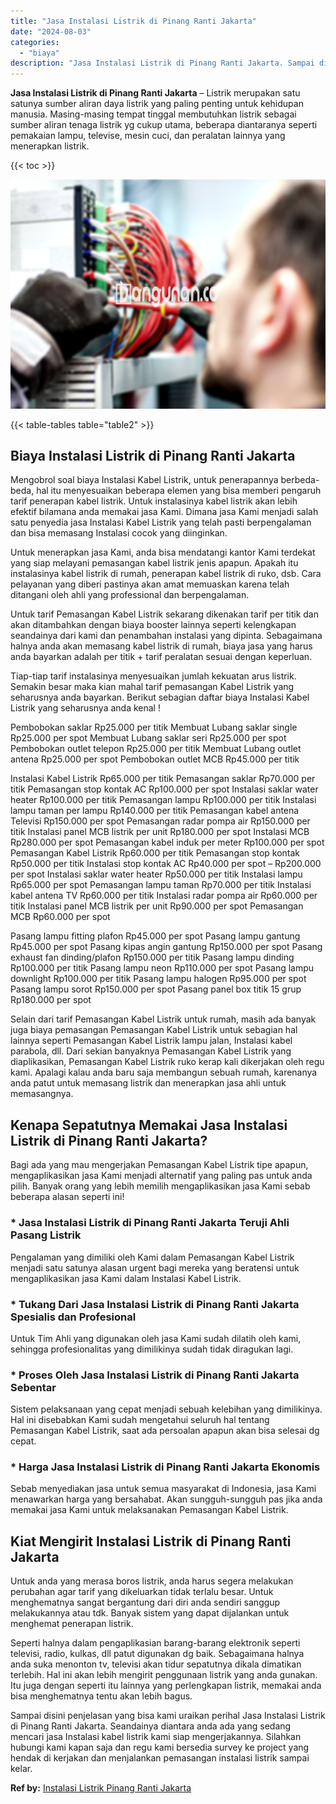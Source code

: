 ```yaml
---
title: "Jasa Instalasi Listrik di Pinang Ranti Jakarta"
date: "2024-08-03"
categories: 
  - "biaya"
description: "Jasa Instalasi Listrik di Pinang Ranti Jakarta. Sampai disini penjelasan yang bisa kami uraikan perihal Jasa Instalasi Listrik di Pinang Ranti Jakarta. Seand..."
---
```


**Jasa Instalasi Listrik di Pinang Ranti Jakarta** – Listrik merupakan satu satunya sumber aliran daya listrik yang paling penting untuk kehidupan manusia. Masing-masing tempat tinggal membutuhkan listrik sebagai sumber aliran tenaga listrik yg cukup utama, beberapa diantaranya seperti pemakaian lampu, televise, mesin cuci, dan peralatan lainnya yang menerapkan listrik.

{{< toc >}}

![Jasa Instalasi Listrik di Pinang Ranti Jakarta](/images/instalasi-listrik-murah07.png)

{{< table-tables table="table2" >}}

## Biaya Instalasi Listrik di Pinang Ranti Jakarta

Mengobrol soal biaya Instalasi Kabel Listrik, untuk penerapannya berbeda-beda, hal itu menyesuaikan beberapa elemen yang bisa memberi pengaruh tarif penerapan kabel listrik. Untuk instalasinya kabel listrik akan lebih efektif bilamana anda memakai jasa Kami. Dimana jasa Kami menjadi salah satu penyedia jasa Instalasi Kabel Listrik yang telah pasti berpengalaman dan bisa memasang Instalasi cocok yang diinginkan.

Untuk menerapkan jasa Kami, anda bisa mendatangi kantor Kami terdekat yang siap melayani pemasangan kabel listrik jenis apapun. Apakah itu instalasinya kabel listrik di rumah, penerapan kabel listrik di ruko, dsb. Cara pelayanan yang diberi pastinya akan amat memuaskan karena telah ditangani oleh ahli yang professional dan berpengalaman.

Untuk tarif Pemasangan Kabel Listrik sekarang dikenakan tarif per titik dan akan ditambahkan dengan biaya booster lainnya seperti kelengkapan seandainya dari kami dan penambahan instalasi yang dipinta. Sebagaimana halnya anda akan memasang kabel listrik di rumah, biaya jasa yang harus anda bayarkan adalah per titik + tarif peralatan sesuai dengan keperluan.

Tiap-tiap tarif instalasinya menyesuaikan jumlah kekuatan arus listrik. Semakin besar maka kian mahal tarif pemasangan Kabel Listrik yang seharusnya anda bayarkan. Berikut sebagian daftar biaya Instalasi Kabel Listrik yang seharusnya anda kenal !

Pembobokan saklar Rp25.000 per titik Membuat Lubang saklar single Rp25.000 per spot Membuat Lubang saklar seri Rp25.000 per spot Pembobokan outlet telepon Rp25.000 per titik Membuat Lubang outlet antena Rp25.000 per spot Pembobokan outlet MCB Rp45.000 per titik

Instalasi Kabel Listrik Rp65.000 per titik Pemasangan saklar Rp70.000 per titik Pemasangan stop kontak AC Rp100.000 per spot Instalasi saklar water heater Rp100.000 per titik Pemasangan lampu Rp100.000 per titik Instalasi lampu taman per lampu Rp140.000 per titik Pemasangan kabel antena Televisi Rp150.000 per spot Pemasangan radar pompa air Rp150.000 per titik Instalasi panel MCB listrik per unit Rp180.000 per spot Instalasi MCB Rp280.000 per spot Pemasangan kabel induk per meter Rp100.000 per spot Pemasangan Kabel Listrik Rp60.000 per titik Pemasangan stop kontak Rp50.000 per titik Instalasi stop kontak AC Rp40.000 per spot – Rp200.000 per spot Instalasi saklar water heater Rp50.000 per titik Instalasi lampu Rp65.000 per spot Pemasangan lampu taman Rp70.000 per titik Instalasi kabel antena TV Rp60.000 per titik Instalasi radar pompa air Rp60.000 per titik Instalasi panel MCB listrik per unit Rp90.000 per spot Pemasangan MCB Rp60.000 per spot

Pasang lampu fitting plafon Rp45.000 per spot Pasang lampu gantung Rp45.000 per spot Pasang kipas angin gantung Rp150.000 per spot Pasang exhaust fan dinding/plafon Rp150.000 per titik Pasang lampu dinding Rp100.000 per titik Pasang lampu neon Rp110.000 per spot Pasang lampu downlight Rp100.000 per titik Pasang lampu halogen Rp95.000 per spot Pasang lampu sorot Rp150.000 per spot Pasang panel box titik 15 grup Rp180.000 per spot

Selain dari tarif Pemasangan Kabel Listrik untuk rumah, masih ada banyak juga biaya pemasangan Pemasangan Kabel Listrik untuk sebagian hal lainnya seperti Pemasangan Kabel Listrik lampu jalan, Instalasi kabel parabola, dll. Dari sekian banyaknya Pemasangan Kabel Listrik yang diaplikasikan, Pemasangan Kabel Listrik ruko kerap kali dikerjakan oleh regu kami. Apalagi kalau anda baru saja membangun sebuah rumah, karenanya anda patut untuk memasang listrik dan menerapkan jasa ahli untuk memasangnya.

## Kenapa Sepatutnya Memakai Jasa Instalasi Listrik di Pinang Ranti Jakarta?

Bagi ada yang mau mengerjakan Pemasangan Kabel Listrik tipe apapun, mengaplikasikan jasa Kami menjadi alternatif yang paling pas untuk anda pilih. Banyak orang yang lebih memilih mengaplikasikan jasa Kami sebab beberapa alasan seperti ini!

### \* Jasa Instalasi Listrik di Pinang Ranti Jakarta Teruji Ahli Pasang Listrik

Pengalaman yang dimiliki oleh Kami dalam Pemasangan Kabel Listrik menjadi satu satunya alasan urgent bagi mereka yang beratensi untuk mengaplikasikan jasa Kami dalam Instalasi Kabel Listrik.

### \* Tukang Dari Jasa Instalasi Listrik di Pinang Ranti Jakarta Spesialis dan Profesional

Untuk Tim Ahli yang digunakan oleh jasa Kami sudah dilatih oleh kami, sehingga profesionalitas yang dimilikinya sudah tidak diragukan lagi.

### \* Proses Oleh Jasa Instalasi Listrik di Pinang Ranti Jakarta Sebentar

Sistem pelaksanaan yang cepat menjadi sebuah kelebihan yang dimilikinya. Hal ini disebabkan Kami sudah mengetahui seluruh hal tentang Pemasangan Kabel Listrik, saat ada persoalan apapun akan bisa selesai dg cepat.

### \* Harga Jasa Instalasi Listrik di Pinang Ranti Jakarta Ekonomis

Sebab menyediakan jasa untuk semua masyarakat di Indonesia, jasa Kami menawarkan harga yang bersahabat. Akan sungguh-sungguh pas jika anda memakai jasa Kami untuk melaksanakan Pemasangan Kabel Listrik.

## Kiat Mengirit Instalasi Listrik di Pinang Ranti Jakarta


Untuk anda yang merasa boros listrik, anda harus segera melakukan perubahan agar tarif yang dikeluarkan tidak terlalu besar. Untuk menghematnya sangat bergantung dari diri anda sendiri sanggup melakukannya atau tdk. Banyak sistem yang dapat dijalankan untuk menghemat penerapan listrik.

Seperti halnya dalam pengaplikasian barang-barang elektronik seperti televisi, radio, kulkas, dll patut digunakan dg baik. Sebagaimana halnya anda suka menonton tv, televisi akan tidur sepatutnya dikala dimatikan terlebih. Hal ini akan lebih mengirit penggunaan listrik yang anda gunakan. Itu juga dengan seperti itu lainnya yang perlengkapan listrik, memakai anda bisa menghematnya tentu akan lebih bagus.

Sampai disini penjelasan yang bisa kami uraikan perihal Jasa Instalasi Listrik di Pinang Ranti Jakarta. Seandainya diantara anda ada yang sedang mencari jasa Instalasi kabel listrik kami siap mengerjakannya. Silahkan hubungi kami kapan saja dan regu kami bersedia survey ke project yang hendak di kerjakan dan menjalankan pemasangan instalasi listrik sampai kelar.

**Ref by:** [Instalasi Listrik Pinang Ranti Jakarta](https://id.wikipedia.org/wiki/Instalasi)
